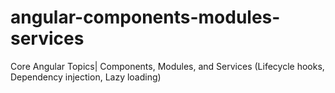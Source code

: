 # angular-components-modules-services
Core Angular Topics|  Components, Modules, and Services (Lifecycle hooks, Dependency injection, Lazy loading)
